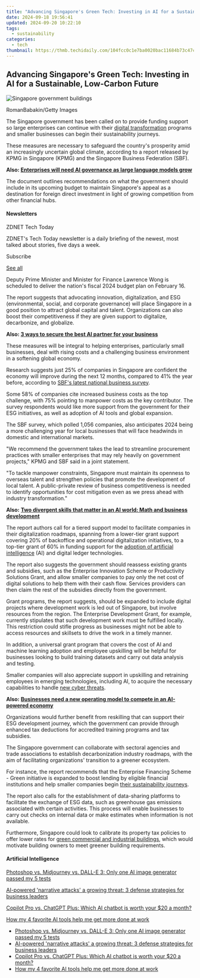 ```yaml
---
title: "Advancing Singapore's Green Tech: Investing in AI for a Sustainable, Low-Carbon Future"
date: 2024-09-18 19:56:41
updated: 2024-09-20 10:22:10
tags:
  - sustainability
categories:
  - tech
thumbnail: https://thmb.techidaily.com/104fcc0c1e7ba0020bac11684b73c47c97661f3e4742e08d1374a286a48bed4c.jpg
---
```


## Advancing Singapore's Green Tech: Investing in AI for a Sustainable, Low-Carbon Future

![Singapore government buildings](https://www.zdnet.com/a/img/resize/3378979e1d12500e41f783478e1edc9b45ac2704/2024/01/10/9c6e4b92-dc70-41a0-8853-3465b3ad4ba3/gettyimages-587200388.jpg?auto=webp&width=1280)

RomanBabakin/Getty Images

The Singapore government has been called on to provide funding support so large enterprises can continue with their [digital transformation](https://www.zdnet.com/article/what-is-digital-transformation-everything-you-need-to-know-about-how-technology-is-reshaping/) programs and smaller businesses can begin their sustainability journeys. 

These measures are necessary to safeguard the country's prosperity amid an increasingly uncertain global climate, according to a report released by KPMG in Singapore (KPMG) and the Singapore Business Federation (SBF). 

**Also: [Enterprises will need AI governance as large language models grow](https://www.zdnet.com/article/enterprises-will-need-ai-governance-as-large-language-models-grow-in-number/)**

The document outlines recommendations on what the government should include in its upcoming budget to maintain Singapore's appeal as a destination for foreign direct investment in light of growing competition from other financial hubs. 

#### Newsletters

ZDNET Tech Today

ZDNET's Tech Today newsletter is a daily briefing of the newest, most talked about stories, five days a week.

 Subscribe

[See all](https://www.zdnet.com/newsletters/)

Deputy Prime Minister and Minister for Finance Lawrence Wong is scheduled to deliver the nation's fiscal 2024 budget plan on February 16\. 

The report suggests that advocating innovation, digitalization, and ESG (environmental, social, and corporate governance) will place Singapore in a good position to attract global capital and talent. Organizations can also boost their competitiveness if they are given support to digitalize, decarbonize, and globalize.

**Also: [3 ways to secure the best AI partner for your business](https://www.zdnet.com/article/3-ways-to-find-a-great-ai-partner-for-your-enterprise/)** 

These measures will be integral to helping enterprises, particularly small businesses, deal with rising costs and a challenging business environment in a softening global economy.

Research suggests just 25% of companies in Singapore are confident the economy will improve during the next 12 months, compared to 41% the year before, according to [SBF's latest national business survey](https://www.sbf.org.sg/newsroom/media/press-releases/detail/singapore-business-sentiment-weakens-amidst-economic-uncertainties-tightening-credit-cost-increases-and-manpower-challenges).

Some 58% of companies cite increased business costs as the top challenge, with 75% pointing to manpower costs as the key contributor. The survey respondents would like more support from the government for their ESG initiatives, as well as adoption of AI tools and global expansion. 

The SBF survey, which polled 1,056 companies, also anticipates 2024 being a more challenging year for local businesses that will face headwinds in domestic and international markets. 

"We recommend the government takes the lead to streamline procurement practices with smaller enterprises that may rely heavily on government projects," KPMG and SBF said in a joint statement. 

"To tackle manpower constraints, Singapore must maintain its openness to overseas talent and strengthen policies that promote the development of local talent. A public-private review of business competitiveness is needed to identify opportunities for cost mitigation even as we press ahead with industry transformation."

**Also:** [**Two divergent skills that matter in an AI world: Math and business development**](https://www.zdnet.com/article/two-divergent-skills-that-matter-in-an-ai-world-math-and-business-development/)

The report authors call for a tiered support model to facilitate companies in their digitalization roadmaps, spanning from a lower-tier grant support covering 20% of backoffice and operational digitalization initiatives, to a top-tier grant of 60% in funding support for the [adoption of artificial intelligence](https://www.zdnet.com/article/singapore-looks-for-generative-ai-use-cases-with-sandbox-options/) (AI) and digital ledger technologies. 

The report also suggests the government should reassess existing grants and subsidies, such as the Enterprise Innovation Scheme or Productivity Solutions Grant, and allow smaller companies to pay only the net cost of digital solutions to help them with their cash flow. Services providers can then claim the rest of the subsidies directly from the government. 

Grant programs, the report suggests, should be expanded to include digital projects where development work is led out of Singapore, but involve resources from the region. The Enterprise Development Grant, for example, currently stipulates that such development work must be fulfilled locally. This restriction could stifle progress as businesses might not be able to access resources and skillsets to drive the work in a timely manner.

In addition, a universal grant program that covers the cost of AI and machine learning adoption and employee upskilling will be helpful for businesses looking to build training datasets and carry out data analysis and testing. 

Smaller companies will also appreciate support in upskilling and retraining employees in emerging technologies, including AI, to acquire the necessary capabilities to handle [new cyber threats](https://www.zdnet.com/article/singapore-identifies-six-generative-ai-risks-sets-up-foundation-to-guide-adoption/).

**Also:** [**Businesses need a new operating model to compete in an AI-powered economy**](https://www.zdnet.com/article/new-operating-model-to-compete-in-ai-economy/)

Organizations would further benefit from reskilling that can support their ESG development journey, which the government can provide through enhanced tax deductions for accredited training programs and tax subsidies. 

The Singapore government can collaborate with sectoral agencies and trade associations to establish decarbonization industry roadmaps, with the aim of facilitating organizations' transition to a greener ecosystem. 

For instance, the report recommends that the Enterprise Financing Scheme - Green initiative is expanded to boost lending by eligible financial institutions and help smaller companies begin [their sustainability journeys](https://www.zdnet.com/home-and-office/smart-office/singapore-firms-struggle-to-align-sustainability-goals-with-business-objectives/). 

The report also calls for the establishment of data-sharing platforms to facilitate the exchange of ESG data, such as greenhouse gas emissions associated with certain activities. This process will enable businesses to carry out checks on internal data or make estimates when information is not available. 

Furthermore, Singapore could look to calibrate its property tax policies to offer lower rates for [green commercial and industrial buildings](https://www.zdnet.com/article/singapore-wants-only-data-centres-that-are-efficient/), which would motivate building owners to meet greener building requirements. 

#### Artificial Intelligence

[Photoshop vs. Midjourney vs. DALL-E 3: Only one AI image generator passed my 5 tests](https://www.zdnet.com/article/is-photoshops-new-text-to-image-as-good-as-midjourney-and-dall-e-we-test-it-and-see/ "Photoshop vs. Midjourney vs. DALL-E 3: Only one AI image generator passed my 5 tests")

[AI-powered 'narrative attacks' a growing threat: 3 defense strategies for business leaders](https://www.zdnet.com/article/ai-powered-narrative-attacks-a-growing-threat-3-defense-strategies-for-business-leaders/ "AI-powered 'narrative attacks' a growing threat: 3 defense strategies for business leaders")

[Copilot Pro vs. ChatGPT Plus: Which AI chatbot is worth your $20 a month?](https://www.zdnet.com/article/copilot-pro-vs-chatgpt-plus-which-is-ai-chatbot-is-worth-your-20-a-month/ "Copilot Pro vs. ChatGPT Plus: Which AI chatbot is worth your $20 a month?")

[How my 4 favorite AI tools help me get more done at work](https://www.zdnet.com/article/how-my-4-favorite-ai-tools-help-me-get-more-done-at-work/ "How my 4 favorite AI tools help me get more done at work")

* [Photoshop vs. Midjourney vs. DALL-E 3: Only one AI image generator passed my 5 tests](https://www.zdnet.com/article/is-photoshops-new-text-to-image-as-good-as-midjourney-and-dall-e-we-test-it-and-see/ "Photoshop vs. Midjourney vs. DALL-E 3: Only one AI image generator passed my 5 tests")
* [AI-powered 'narrative attacks' a growing threat: 3 defense strategies for business leaders](https://www.zdnet.com/article/ai-powered-narrative-attacks-a-growing-threat-3-defense-strategies-for-business-leaders/ "AI-powered 'narrative attacks' a growing threat: 3 defense strategies for business leaders")
* [Copilot Pro vs. ChatGPT Plus: Which AI chatbot is worth your $20 a month?](https://www.zdnet.com/article/copilot-pro-vs-chatgpt-plus-which-is-ai-chatbot-is-worth-your-20-a-month/ "Copilot Pro vs. ChatGPT Plus: Which AI chatbot is worth your $20 a month?")
* [How my 4 favorite AI tools help me get more done at work](https://www.zdnet.com/article/how-my-4-favorite-ai-tools-help-me-get-more-done-at-work/ "How my 4 favorite AI tools help me get more done at work")

<ins class="adsbygoogle"
     style="display:block"
     data-ad-format="autorelaxed"
     data-ad-client="ca-pub-7571918770474297"
     data-ad-slot="1223367746"></ins>



<ins class="adsbygoogle"
     style="display:block"
     data-ad-client="ca-pub-7571918770474297"
     data-ad-slot="8358498916"
     data-ad-format="auto"
     data-full-width-responsive="true"></ins>
